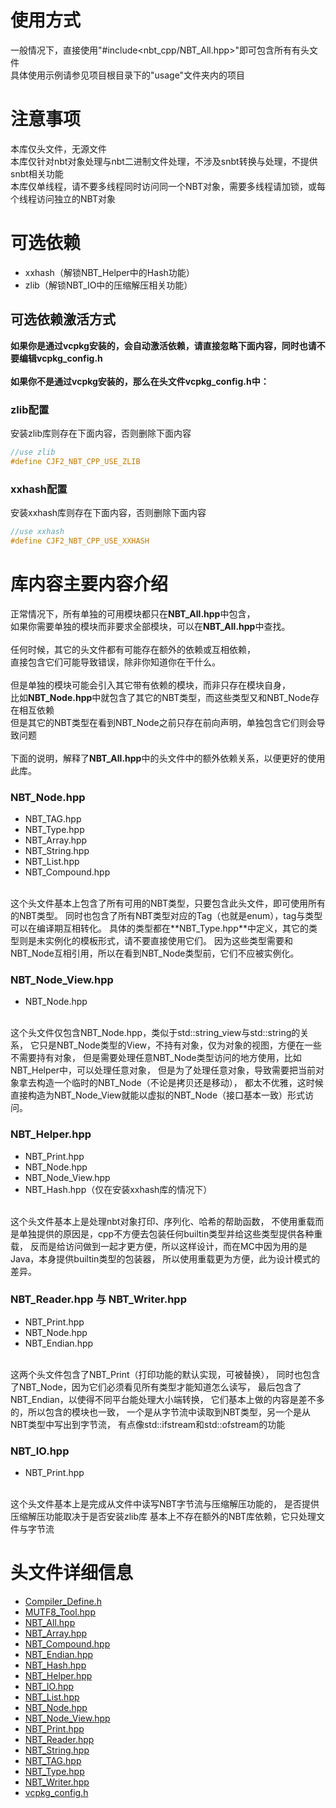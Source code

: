 ﻿# 使用方式
一般情况下，直接使用\"#include<nbt_cpp\/NBT_All.hpp>\"即可包含所有有头文件</br>
具体使用示例请参见项目根目录下的\"usage\"文件夹内的项目</br>

# 注意事项
本库仅头文件，无源文件</br>
本库仅针对nbt对象处理与nbt二进制文件处理，不涉及snbt转换与处理，不提供snbt相关功能</br>
本库仅单线程，请不要多线程同时访问同一个NBT对象，需要多线程请加锁，或每个线程访问独立的NBT对象</br>

# 可选依赖
- xxhash（解锁NBT_Helper中的Hash功能）
- zlib（解锁NBT_IO中的压缩解压相关功能）

## 可选依赖激活方式
**如果你是通过vcpkg安装的，会自动激活依赖，请直接忽略下面内容，同时也请不要编辑vcpkg_config.h**</br>
</br>
**如果你不是通过vcpkg安装的，那么在头文件vcpkg_config.h中：**</br>
### zlib配置
安装zlib库则存在下面内容，否则删除下面内容</br>
```cpp
//use zlib
#define CJF2_NBT_CPP_USE_ZLIB
```
### xxhash配置
安装xxhash库则存在下面内容，否则删除下面内容</br>
```cpp
//use xxhash
#define CJF2_NBT_CPP_USE_XXHASH
```

# 库内容主要内容介绍
正常情况下，所有单独的可用模块都只在**NBT_All.hpp**中包含，</br>
如果你需要单独的模块而非要求全部模块，可以在**NBT_All.hpp**中查找。</br>
</br>
任何时候，其它的头文件都有可能存在额外的依赖或互相依赖，</br>
直接包含它们可能导致错误，除非你知道你在干什么。</br>
</br>
但是单独的模块可能会引入其它带有依赖的模块，而非只存在模块自身，</br>
比如**NBT_Node.hpp**中就包含了其它的NBT类型，而这些类型又和NBT_Node存在相互依赖</br>
但是其它的NBT类型在看到NBT_Node之前只存在前向声明，单独包含它们则会导致问题</br>
</br>
下面的说明，解释了**NBT_All.hpp**中的头文件中的额外依赖关系，以便更好的使用此库。</br>
### NBT_Node.hpp
- NBT_TAG.hpp
- NBT_Type.hpp
- NBT_Array.hpp
- NBT_String.hpp
- NBT_List.hpp
- NBT_Compound.hpp
</br>
这个头文件基本上包含了所有可用的NBT类型，只要包含此头文件，即可使用所有的NBT类型。
同时也包含了所有NBT类型对应的Tag（也就是enum），tag与类型可以在编译期互相转化。
具体的类型都在**NBT_Type.hpp**中定义，其它的类型则是未实例化的模板形式，请不要直接使用它们。
因为这些类型需要和NBT_Node互相引用，所以在看到NBT_Node类型前，它们不应被实例化。

### NBT_Node_View.hpp
- NBT_Node.hpp
</br>
这个头文件仅包含NBT_Node.hpp，类似于std::string_view与std::string的关系，
它只是NBT_Node类型的View，不持有对象，仅为对象的视图，方便在一些不需要持有对象，
但是需要处理任意NBT_Node类型访问的地方使用，比如NBT_Helper中，可以处理任意对象，
但是为了处理任意对象，导致需要把当前对象拿去构造一个临时的NBT_Node（不论是拷贝还是移动），
都太不优雅，这时候直接构造为NBT_Node_View就能以虚拟的NBT_Node（接口基本一致）形式访问。

### NBT_Helper.hpp
- NBT_Print.hpp
- NBT_Node.hpp
- NBT_Node_View.hpp
- NBT_Hash.hpp（仅在安装xxhash库的情况下）
</br>
这个头文件基本上是处理nbt对象打印、序列化、哈希的帮助函数，
不使用重载而是单独提供的原因是，cpp不方便去包装任何builtin类型并给这些类型提供各种重载，
反而是给访问做到一起才更方便，所以这样设计，而在MC中因为用的是Java，本身提供builtin类型的包装器，
所以使用重载更为方便，此为设计模式的差异。

### NBT_Reader.hpp 与 NBT_Writer.hpp
- NBT_Print.hpp
- NBT_Node.hpp
- NBT_Endian.hpp
</br>
这两个头文件包含了NBT_Print（打印功能的默认实现，可被替换），
同时也包含了NBT_Node，因为它们必须看见所有类型才能知道怎么读写，
最后包含了NBT_Endian，以使得不同平台能处理大小端转换，
它们基本上做的内容是差不多的，所以包含的模块也一致，
一个是从字节流中读取到NBT类型，另一个是从NBT类型中写出到字节流，
有点像std::ifstream和std::ofstream的功能

### NBT_IO.hpp
- NBT_Print.hpp
</br>
这个头文件基本上是完成从文件中读写NBT字节流与压缩解压功能的，
是否提供压缩解压功能取决于是否安装zlib库
基本上不存在额外的NBT库依赖，它只处理文件与字节流


# 头文件详细信息
- [Compiler_Define.h](Compiler_Define.md)
- [MUTF8_Tool.hpp](MUTF8_Tool.md)
- [NBT_All.hpp](NBT_All.md)
- [NBT_Array.hpp](NBT_Array.md)
- [NBT_Compound.hpp](NBT_Compound.md)
- [NBT_Endian.hpp](NBT_Endian.md)
- [NBT_Hash.hpp](NBT_Hash.md)
- [NBT_Helper.hpp](NBT_Helper.md)
- [NBT_IO.hpp](NBT_IO.md)
- [NBT_List.hpp](NBT_List.md)
- [NBT_Node.hpp](NBT_Node.md)
- [NBT_Node_View.hpp](NBT_Node_View.md)
- [NBT_Print.hpp](NBT_Print.md)
- [NBT_Reader.hpp](NBT_Reader.md)
- [NBT_String.hpp](NBT_String.md)
- [NBT_TAG.hpp](NBT_TAG.md)
- [NBT_Type.hpp](NBT_Type.md)
- [NBT_Writer.hpp](NBT_Writer.md)
- [vcpkg_config.h](vcpkg_config.md)